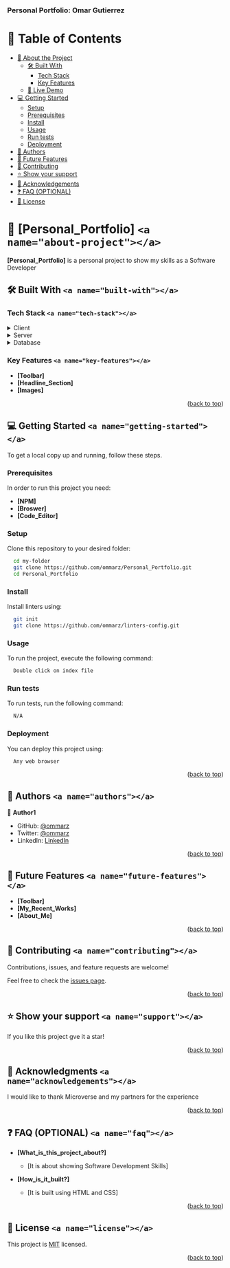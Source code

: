 
<h3><b>Personal Portfolio: Omar Gutierrez</b></h3>

</div>

<!-- TABLE OF CONTENTS -->

# 📗 Table of Contents

- [📖 About the Project](#about-project)
  - [🛠 Built With](#built-with)
    - [Tech Stack](#tech-stack)
    - [Key Features](#key-features)
  - [🚀 Live Demo](#live-demo)
- [💻 Getting Started](#getting-started)
  - [Setup](#setup)
  - [Prerequisites](#prerequisites)
  - [Install](#install)
  - [Usage](#usage)
  - [Run tests](#run-tests)
  - [Deployment](#deployment)
- [👥 Authors](#authors)
- [🔭 Future Features](#future-features)
- [🤝 Contributing](#contributing)
- [⭐️ Show your support](#support)
- [🙏 Acknowledgements](#acknowledgements)
- [❓ FAQ (OPTIONAL)](#faq)
- [📝 License](#license)

<!-- PROJECT DESCRIPTION -->

# 📖 [Personal_Portfolio] `<a name="about-project"></a>`

**[Personal_Portfolio]** is a personal project to show my skills as a Software Developer

## 🛠 Built With `<a name="built-with"></a>`

### Tech Stack `<a name="tech-stack"></a>`

<details>
  <summary>Client</summary>
  <ul>
    <li><a href=></a></li>
  </ul>
</details>

<details>
  <summary>Server</summary>
  <ul>
    <li><a href=></a></li>
  </ul>
</details>

<details>
<summary>Database</summary>
  <ul>
    <li><a href=></a></li>
  </ul>
</details>

<!-- Features -->

### Key Features `<a name="key-features"></a>`

- **[Toolbar]**
- **[Headline_Section]**
- **[Images]**

<p align="right">(<a href="#readme-top">back to top</a>)</p>

<!-- GETTING STARTED -->

## 💻 Getting Started `<a name="getting-started"></a>`

To get a local copy up and running, follow these steps.

### Prerequisites

In order to run this project you need:

- **[NPM]**
- **[Broswer]**
- **[Code_Editor]**

### Setup

Clone this repository to your desired folder:

```sh
  cd my-folder
  git clone https://github.com/ommarz/Personal_Portfolio.git
  cd Personal_Portfolio
```

### Install

Install linters using:

```sh
  git init
  git clone https://github.com/ommarz/linters-config.git
```

### Usage

To run the project, execute the following command:

```sh
  Double click on index file
```

### Run tests

To run tests, run the following command:

```sh
  N/A
```

### Deployment

You can deploy this project using:

```sh
  Any web browser
```


<p align="right">(<a href="#readme-top">back to top</a>)</p>

<!-- AUTHORS -->

## 👥 Authors `<a name="authors"></a>`

👤 **Author1**

- GitHub: [@ommarz](https://github.com/ommarz)
- Twitter: [@ommarz](https://twitter.com/ommarz)
- LinkedIn: [LinkedIn](https://linkedin.com/in/omar-gutierrez-arias-b41205273/)

<p align="right">(<a href="#readme-top">back to top</a>)</p>

<!-- FUTURE FEATURES -->

## 🔭 Future Features `<a name="future-features"></a>`

- **[Toolbar]**
- **[My_Recent_Works]**
- **[About_Me]**

<p align="right">(<a href="#readme-top">back to top</a>)</p>

<!-- CONTRIBUTING -->

## 🤝 Contributing `<a name="contributing"></a>`

Contributions, issues, and feature requests are welcome!

Feel free to check the [issues page](../../issues/).

<p align="right">(<a href="#readme-top">back to top</a>)</p>

<!-- SUPPORT -->

## ⭐️ Show your support `<a name="support"></a>`

If you like this project gve it a star!

<p align="right">(<a href="#readme-top">back to top</a>)</p>

<!-- ACKNOWLEDGEMENTS -->

## 🙏 Acknowledgments `<a name="acknowledgements"></a>`

I would like to thank Microverse and my partners for the experience

<p align="right">(<a href="#readme-top">back to top</a>)</p>

<!-- FAQ (optional) -->

## ❓ FAQ (OPTIONAL) `<a name="faq"></a>`

- **[What_is_this_project_about?]**

  - [It is about showing Software Development Skills]
- **[How_is_it_built?]**

  - [It is built using HTML and CSS]

<p align="right">(<a href="#readme-top">back to top</a>)</p>

<!-- LICENSE -->

## 📝 License `<a name="license"></a>`

This project is [MIT](./MIT.md) licensed.

<p align="right">(<a href="#readme-top">back to top</a>)</p>
